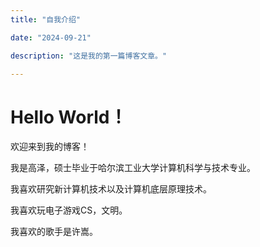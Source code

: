 ```yaml
---
title: "自我介绍"

date: "2024-09-21"

description: "这是我的第一篇博客文章。"

---
```


# Hello World！

欢迎来到我的博客！

我是高泽，硕士毕业于哈尔滨工业大学计算机科学与技术专业。

我喜欢研究新计算机技术以及计算机底层原理技术。

我喜欢玩电子游戏CS，文明。

我喜欢的歌手是许嵩。
